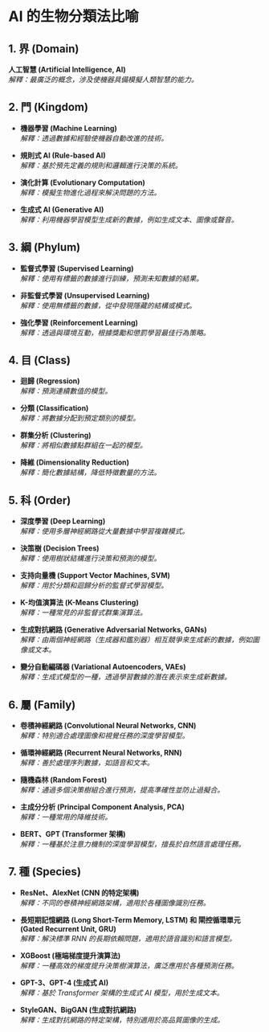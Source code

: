 # AI 的生物分類法比喻

## 1. 界 (Domain)

**人工智慧 (Artificial Intelligence, AI)**  
*解釋：最廣泛的概念，涉及使機器具備模擬人類智慧的能力。*

## 2. 門 (Kingdom)

- **機器學習 (Machine Learning)**  
  *解釋：透過數據和經驗使機器自動改進的技術。*

- **規則式 AI (Rule-based AI)**  
  *解釋：基於預先定義的規則和邏輯進行決策的系統。*

- **演化計算 (Evolutionary Computation)**  
  *解釋：模擬生物進化過程來解決問題的方法。*

- **生成式 AI (Generative AI)**  
  *解釋：利用機器學習模型生成新的數據，例如生成文本、圖像或聲音。*

## 3. 綱 (Phylum)

- **監督式學習 (Supervised Learning)**  
  *解釋：使用有標籤的數據進行訓練，預測未知數據的結果。*

- **非監督式學習 (Unsupervised Learning)**  
  *解釋：使用無標籤的數據，從中發現隱藏的結構或模式。*

- **強化學習 (Reinforcement Learning)**  
  *解釋：透過與環境互動，根據獎勵和懲罰學習最佳行為策略。*

## 4. 目 (Class)

- **迴歸 (Regression)**  
  *解釋：預測連續數值的模型。*

- **分類 (Classification)**  
  *解釋：將數據分配到預定類別的模型。*

- **群集分析 (Clustering)**  
  *解釋：將相似數據點群組在一起的模型。*

- **降維 (Dimensionality Reduction)**  
  *解釋：簡化數據結構，降低特徵數量的方法。*

## 5. 科 (Order)

- **深度學習 (Deep Learning)**  
  *解釋：使用多層神經網路從大量數據中學習複雜模式。*

- **決策樹 (Decision Trees)**  
  *解釋：使用樹狀結構進行決策和預測的模型。*

- **支持向量機 (Support Vector Machines, SVM)**  
  *解釋：用於分類和迴歸分析的監督式學習模型。*

- **K-均值演算法 (K-Means Clustering)**  
  *解釋：一種常見的非監督式群集演算法。*

- **生成對抗網路 (Generative Adversarial Networks, GANs)**  
  *解釋：由兩個神經網路（生成器和鑑別器）相互競爭來生成新的數據，例如圖像或文本。*

- **變分自動編碼器 (Variational Autoencoders, VAEs)**  
  *解釋：生成式模型的一種，透過學習數據的潛在表示來生成新數據。*

## 6. 屬 (Family)

- **卷積神經網路 (Convolutional Neural Networks, CNN)**  
  *解釋：特別適合處理圖像和視覺任務的深度學習模型。*

- **循環神經網路 (Recurrent Neural Networks, RNN)**  
  *解釋：善於處理序列數據，如語音和文本。*

- **隨機森林 (Random Forest)**  
  *解釋：通過多個決策樹組合進行預測，提高準確性並防止過擬合。*

- **主成分分析 (Principal Component Analysis, PCA)**  
  *解釋：一種常用的降維技術。*

- **BERT、GPT (Transformer 架構)**  
  *解釋：一種基於注意力機制的深度學習模型，擅長於自然語言處理任務。*

## 7. 種 (Species)

- **ResNet、AlexNet (CNN 的特定架構)**  
  *解釋：不同的卷積神經網路架構，適用於各種圖像識別任務。*

- **長短期記憶網路 (Long Short-Term Memory, LSTM) 和 閘控循環單元 (Gated Recurrent Unit, GRU)**  
  *解釋：解決標準 RNN 的長期依賴問題，適用於語音識別和語言模型。*

- **XGBoost (極端梯度提升演算法)**  
  *解釋：一種高效的梯度提升決策樹演算法，廣泛應用於各種預測任務。*

- **GPT-3、GPT-4 (生成式 AI)**  
  *解釋：基於 Transformer 架構的生成式 AI 模型，用於生成文本。*

- **StyleGAN、BigGAN (生成對抗網路)**  
  *解釋：生成對抗網路的特定架構，特別適用於高品質圖像的生成。*
